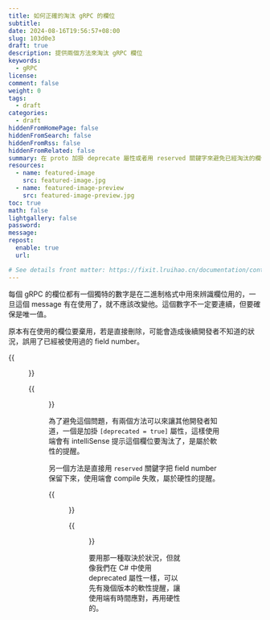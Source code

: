 ```yaml
---
title: 如何正確的淘汰 gRPC 的欄位
subtitle:
date: 2024-08-16T19:56:57+08:00
slug: 103d0e3
draft: true
description: 提供兩個方法來淘汰 gRPC 欄位
keywords:
  - gRPC
license:
comment: false
weight: 0
tags:
  - draft
categories:
  - draft
hiddenFromHomePage: false
hiddenFromSearch: false
hiddenFromRss: false
hiddenFromRelated: false
summary: 在 proto 加掛 deprecate 屬性或者用 reserved 關鍵字來避免已經淘汰的欄位被誤用
resources:
  - name: featured-image
    src: featured-image.jpg
  - name: featured-image-preview
    src: featured-image-preview.jpg
toc: true
math: false
lightgallery: false
password:
message:
repost:
  enable: true
  url:

# See details front matter: https://fixit.lruihao.cn/documentation/content-management/introduction/#front-matter
---
```

每個 gRPC 的欄位都有一個獨特的數字是在二進制格式中用來辨識欄位用的，一旦這個 message 有在使用了，就不應該改變他。這個數字不一定要連續，但要確保是唯一值。

原本有在使用的欄位要棄用，若是直接刪除，可能會造成後續開發者不知道的狀況，誤用了已經被使用過的 field number。

<!--more-->

{{<figure 
  src="/assets/deprecating-a-proto-field/image-1-old-proto.png"
  title="原本的 proto 檔">}}

{{<figure 
  src="/assets/deprecating-a-proto-field/image-2-old-usage-site.png"
  title="使用端">}}

為了避免這個問題，有兩個方法可以來讓其他開發者知道，一個是加掛 `[deprecated = true]` 屬性，這樣使用端會有 intelliSense 提示這個欄位要淘汰了，是屬於軟性的提醒。

另一個方法是直接用 `reserved` 關鍵字把 field number 保留下來，使用端會 compile 失敗，屬於硬性的提醒。

{{<figure 
  src="/assets/deprecating-a-proto-field/image-3-deprecate-proto-fields.png"
  title="兩種在 proto 檔淘汰欄位的方法">}}

{{<figure 
  src="/assets/deprecating-a-proto-field/image-4-new-usage-site.png"
  title="這兩種方法在使用端造成的結果">}}

要用那一種取決於狀況，但就像我們在 C# 中使用 deprecated 屬性一樣，可以先有幾個版本的軟性提醒，讓使用端有時間應對，再用硬性的。